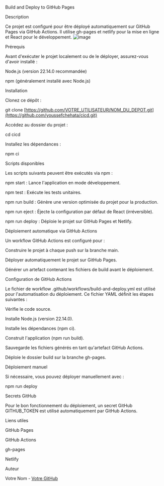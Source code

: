Build and Deploy to GitHub Pages

Description

Ce projet est configuré pour être déployé automatiquement sur GitHub Pages via GitHub Actions. Il utilise gh-pages et netlify pour la mise en ligne et React pour le développement.
![image](https://github.com/user-attachments/assets/f5680408-d75e-4773-aaa8-bc623f6546b1)

Prérequis

Avant d'exécuter le projet localement ou de le déployer, assurez-vous d'avoir installé :

Node.js (version 22.14.0 recommandée)

npm (généralement installé avec Node.js)

Installation

Clonez ce dépôt :

git clone [https://github.com/VOTRE_UTILISATEUR/NOM_DU_DEPOT.git](https://github.com/youssefchehata/cicd.git)

Accédez au dossier du projet :

cd cicd

Installez les dépendances :

npm ci

Scripts disponibles

Les scripts suivants peuvent être exécutés via npm :

npm start : Lance l'application en mode développement.

npm test : Exécute les tests unitaires.

npm run build : Génère une version optimisée du projet pour la production.

npm run eject : Éjecte la configuration par défaut de React (irréversible).

npm run deploy : Déploie le projet sur GitHub Pages et Netlify.

Déploiement automatique via GitHub Actions

Un workflow GitHub Actions est configuré pour :

Construire le projet à chaque push sur la branche main.

Déployer automatiquement le projet sur GitHub Pages.

Générer un artefact contenant les fichiers de build avant le déploiement.

Configuration de GitHub Actions

Le fichier de workflow .github/workflows/build-and-deploy.yml est utilisé pour l'automatisation du déploiement. Ce fichier YAML définit les étapes suivantes :

Vérifie le code source.

Installe Node.js (version 22.14.0).

Installe les dépendances (npm ci).

Construit l'application (npm run build).

Sauvegarde les fichiers générés en tant qu'artefact GitHub Actions.

Déploie le dossier build sur la branche gh-pages.

Déploiement manuel

Si nécessaire, vous pouvez déployer manuellement avec :

npm run deploy

Secrets GitHub

Pour le bon fonctionnement du déploiement, un secret GitHub GITHUB_TOKEN est utilisé automatiquement par GitHub Actions.

Liens utiles

GitHub Pages

GitHub Actions

gh-pages

Netlify

Auteur

Votre Nom - [Votre GitHub](https://github.com/youssefchehata)
